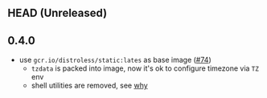 ## HEAD (Unreleased)

## 0.4.0

- use `gcr.io/distroless/static:lates` as base image ([#74](https://github.com/q8s-io/statefulset-pingcap/pull/74))
  - `tzdata` is packed into image, now it's ok to configure timezone via `TZ`
    env
  - shell utilities are removed, see [why](https://github.com/GoogleContainerTools/distroless#why-should-i-use-distroless-images)
